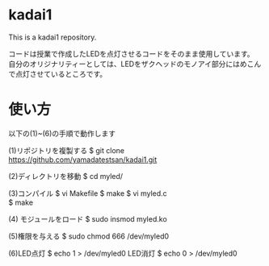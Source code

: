 # kadai1
This is a kadai1 repository.

コードは授業で作成したLEDを点灯させるコードをそのまま使用しています。
自分のオリジナリティーとしては、LEDをザクヘッドのモノアイ部分にはめこんで点灯させているところです。

# 使い方 
以下の(1)~(6)の手順で動作します

(1)リポジトリを複製する $ git clone https://github.com/yamadatestsan/kadai1.git

(2)ディレクトリを移動 $ cd myled/

(3)コンパイル $ vi Makefile
             $ make
             $ vi myled.c             
             $ make
             
(4) モジュールをロード $ sudo insmod myled.ko

(5)権限を与える $ sudo chmod 666 /dev/myled0

(6)LED点灯 $ echo 1 > /dev/myled0
   LED消灯 $ echo 0 > /dev/myled0


